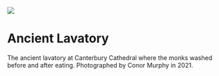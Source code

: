 <a href="https://juncture-digital.org"><img src="https://gitcdn.link/repo/jstor-labs/juncture/main/images/ve-button.png"></a>

<param ve-config header="header" main="now-and-then">

<param ve-compare url="https://stor.artstor.org/stor/a8b14191-ce7e-4e20-8023-e8ba8b72b33a" label="Ancient Lavatory, Canterbury (2021)" attribution="Conor Murphy">
<param ve-compare url="https://stor.artstor.org/stor/5aaa0ff4-3f0f-4ecc-86b6-1a320621a2ab" label="Ancient Lavatory, Canterbury - 1905 or earlier">

# Ancient Lavatory

The ancient lavatory at Canterbury Cathedral where the monks washed before and after eating.  Photographed by Conor Murphy in 2021.
